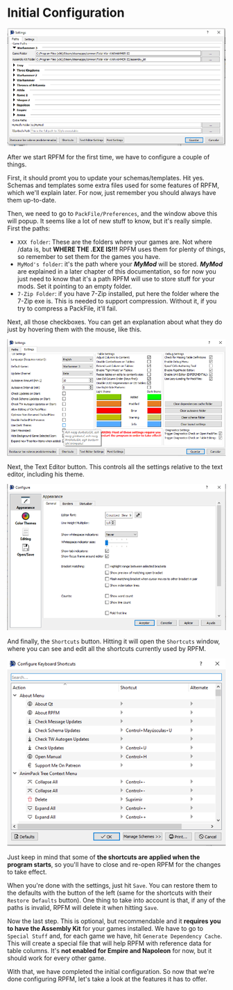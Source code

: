 # Initial Configuration

![Preferences... everyone has them.](./images/image2.png)

After we start RPFM for the first time, we have to configure a couple of things.

First, it should promt you to update your schemas/templates. Hit yes. Schemas and templates some extra files used for some features of RPFM, which we'll explain later. For now, just remember you should always have them up-to-date.

Then, we need to go to `PackFile/Preferences`, and the window above this will popup. It seems like a lot of new stuff to know, but it's really simple. First the paths:
- `XXX folder`: These are the folders where your games are. Not where /data is, but **WHERE THE .EXE IS!!!** RPFM uses them for plenty of things, so remember to set them for the games you have.
- `MyMod's folder`: it's the path where your ***MyMod*** will be stored. ***MyMod*** are explained in a later chapter of this documentation, so for now you just need to know that it's a path RPFM will use to store stuff for your mods. Set it pointing to an empty folder.
- `7-Zip Folder`: if you have 7-Zip installed, put here the folder where the 7-Zip exe is. This is needed to support compression. Without it, if you try to compress a PackFile, it'll fail.

Next, all those checkboxes. You can get an explanation about what they do just by hovering them with the mouse, like this.

![Hovering before it was cool!.](./images/image4.png)

Next, the Text Editor button. This controls all the settings relative to the text editor, including his theme.

![Yes, you can make it darker here...](./images/image3.png)

And finally, the `Shortcuts` button. Hitting it will open the `Shortcuts` window, where you can see and edit all the shortcuts currently used by RPFM.

![Shortcuts are little cuts....](./images/image5.png)

Just keep in mind that some of **the shortcuts are applied when the program starts**, so you'll have to close and re-open RPFM for the changes to take effect.

When you're done with the settings, just hit `Save`. You can restore them to the defaults with the button of the left (same for the shortcuts with their `Restore Defaults` button). One thing to take into account is that, if any of the paths is invalid, RPFM will delete it when hitting `Save`.

Now the last step. This is optional, but recommendable and it **requires you to have the Assembly Kit** for your games installed. We have to go to `Special Stuff` and, for each game we have, hit `Generate Dependency Cache`. This will create a special file that will help RPFM with reference data for table columns. It's **not enabled for Empire and Napoleon** for now, but it should work for every other game.

With that, we have completed the initial configuration. So now that we're done configuring RPFM, let's take a look at the features it has to offer.
